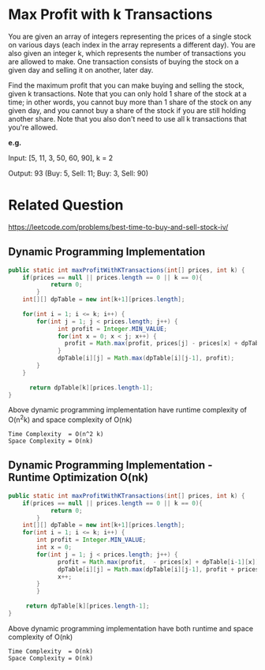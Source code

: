 # Max Profit with k Transactions

You are given an array of integers representing the prices of a single stock on various days (each index in the array represents a different day). You are also given an integer k, which represents the number of transactions you are allowed to make. One transaction consists of buying the stock on a given day and selling it on another, later day. 

Find the maximum profit that you can make buying and selling the stock, given k transactions. Note that you can only hold 1 share of the stock at a time; in other words, you cannot buy more than 1 share of the stock on any given day, and you cannot buy a share of the stock if you are still holding another share. Note that you also don't need to use all k transactions that you're allowed.

**e.g.**

Input: [5, 11, 3, 50, 60, 90], k = 2

Output: 93 (Buy: 5, Sell: 11; Buy: 3, Sell: 90)


# Related Question
https://leetcode.com/problems/best-time-to-buy-and-sell-stock-iv/


## Dynamic Programming Implementation

```java
public static int maxProfitWithKTransactions(int[] prices, int k) {
	if(prices == null || prices.length == 0 || k == 0){
            return 0;
        }
	int[][] dpTable = new int[k+1][prices.length];
	    
	for(int i = 1; i <= k; i++) {
	    for(int j = 1; j < prices.length; j++) {
	    	  int profit = Integer.MIN_VALUE;
	    	  for(int x = 0; x < j; x++) {
	    		profit = Math.max(profit, prices[j] - prices[x] + dpTable[i-1][x]) ;
	    	  }
	    	  dpTable[i][j] = Math.max(dpTable[i][j-1], profit);
	    }
	}
	    
      return dpTable[k][prices.length-1];
}
```

Above dynamic programming implementation have runtime complexity of O(n<sup>2</sup>k) and space complexity of O(nk)

```
Time Complexity  = O(n^2 k)
Space Complexity = O(nk)
```

## Dynamic Programming Implementation - Runtime Optimization O(nk)

```java
public static int maxProfitWithKTransactions(int[] prices, int k) {
	if(prices == null || prices.length == 0 || k == 0){
            return 0;
        }
	int[][] dpTable = new int[k+1][prices.length];
	for(int i = 1; i <= k; i++) {
	    int profit = Integer.MIN_VALUE;
	    int x = 0;
	    for(int j = 1; j < prices.length; j++) {
	    	  profit = Math.max(profit,  - prices[x] + dpTable[i-1][x]) ;
	    	  dpTable[i][j] = Math.max(dpTable[i][j-1], profit + prices[j]);
	    	  x++;
	    }
        }
	    
     return dpTable[k][prices.length-1];
}
```

Above dynamic programming implementation have both runtime and space complexity of O(nk)

```
Time Complexity  = O(nk)
Space Complexity = O(nk)
```
